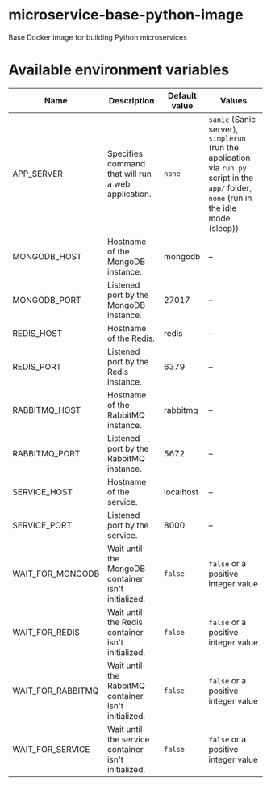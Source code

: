 # microservice-base-python-image
Base Docker image for building Python microservices

# Available environment variables
| Name              | Description                                          | Default value | Values        |      
|-------------------|------------------------------------------------------|---------------|---------------|  
| APP_SERVER        | Specifies command that will run a web application.   | `none`        | `sanic` (Sanic server), `simplerun` (run the application via `run.py` script in the `app/` folder, `none` (run in the idle mode (sleep)) |  
| MONGODB_HOST      | Hostname of the MongoDB instance.                    | mongodb       | –             |
| MONGODB_PORT      | Listened port by the MongoDB instance.               | 27017         | –             |
| REDIS_HOST        | Hostname of the Redis.                               | redis         | –             |
| REDIS_PORT        | Listened port by the Redis instance.                 | 6379          | –             |
| RABBITMQ_HOST     | Hostname of the RabbitMQ instance.                   | rabbitmq      | –             |
| RABBITMQ_PORT     | Listened port by the RabbitMQ instance.              | 5672          | –             |
| SERVICE_HOST      | Hostname of the service.                             | localhost     | –             |
| SERVICE_PORT      | Listened port by the service.                        | 8000          | –             |               
| WAIT_FOR_MONGODB  | Wait until the MongoDB container isn't initialized.  | `false`       | `false` or a positive integer value | 
| WAIT_FOR_REDIS    | Wait until the Redis container isn't initialized.    | `false`       | `false` or a positive integer value |
| WAIT_FOR_RABBITMQ | Wait until the RabbitMQ container isn't initialized. | `false`       | `false` or a positive integer value |
| WAIT_FOR_SERVICE  | Wait until the service container isn't initialized.  | `false`       | `false` or a positive integer value |
